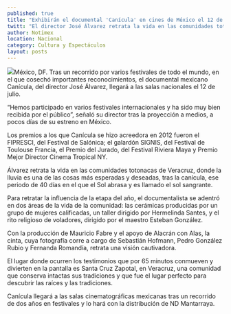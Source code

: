 ```yaml
---
published: true
title: "Exhibirán el documental 'Canícula' en cines de México el 12 de julio"
twitt: "El director José Álvarez retrata la vida en las comunidades totonacas de Veracruz, donde la lluvia es una de las cosas más esperadas y deseadas, tras la canícula, ese periodo de 40 días en el que el Sol abrasa y es llamado el sol sangrante."
author: Notimex
location: Nacional
category: Cultura y Espectáculos
layout: posts
---
```


![](http://i.imgur.com/3abvwopm.jpg)México, DF. Tras un recorrido por varios festivales de todo el mundo, en el que cosechó importantes reconocimientos, el documental mexicano Canícula, del director José Álvarez, llegará a las salas nacionales el 12 de julio.

“Hemos participado en varios festivales internacionales y ha sido muy bien recibida por el público”, señaló su director tras la proyección a medios, a pocos días de su estreno en México.

Los premios a los que Canícula se hizo acreedora en 2012 fueron el FIPRESCI, del Festival de Salónica; el galardón SIGNIS, del Festival de Toulouse Francia, el Premio del Jurado, del Festival Riviera Maya y Premio Mejor Director Cinema Tropical NY.

Álvarez retrata la vida en las comunidades totonacas de Veracruz, donde la lluvia es una de las cosas más esperadas y deseadas, tras la canícula, ese periodo de 40 días en el que el Sol abrasa y es llamado el sol sangrante.

Para retratar la influencia de la etapa del año, el documentalista se adentró en dos áreas de la vida de la comunidad: las cerámicas producidas por un grupo de mujeres calificadas, un taller dirigido por Hermelinda Santes, y el rito religioso de voladores, dirigido por el maestro Esteban González.

Con la producción de Mauricio Fabre y el apoyo de Alacrán con Alas, la cinta, cuya fotografía corre a cargo de Sebastián Hofmann, Pedro González Rubio y Fernanda Romandía, retrata una visión cautivadora.

El lugar donde ocurren los testimonios que por 65 minutos conmueven y divierten en la pantalla es Santa Cruz Zapotal, en Veracruz, una comunidad que conserva intactas sus tradiciones y que fue el lugar perfecto para descubrir las raíces y las tradiciones.

Canícula llegará a las salas cinematográficas mexicanas tras un recorrido de dos años en festivales y lo hará con la distribución de ND Mantarraya.
